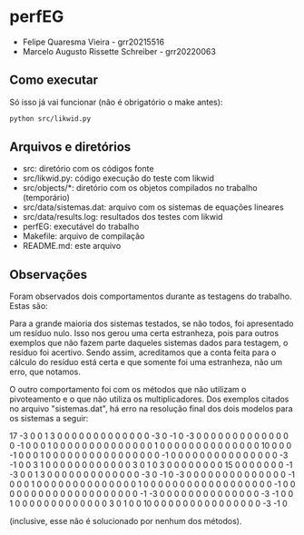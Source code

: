 # perfEG

- Felipe Quaresma Vieira - grr20215516
- Marcelo Augusto Rissette Schreiber - grr20220063

## Como executar

Só isso já vai funcionar (não é obrigatório o make antes):

```bash
python src/likwid.py
```

## Arquivos e diretórios

- src: diretório com os códigos fonte
- src/likwid.py: código execução do teste com likwid
- src/objects/*: diretório com os objetos compilados no trabalho (temporário)
- src/data/sistemas.dat: arquivo com os sistemas de equações lineares
- src/data/results.log: resultados dos testes com likwid
- perfEG: executável do trabalho
- Makefile: arquivo de compilação
- README.md: este arquivo

## Observações

Foram observados dois comportamentos durante as testagens do trabalho. Estas são:

Para a grande maioria dos sistemas testados, se não todos, foi apresentado um resíduo nulo. Isso nos gerou uma certa estranheza, pois para outros exemplos que não fazem parte daqueles sistemas dados para testagem, o resíduo foi acertivo. Sendo assim, acreditamos que a conta feita para o cálculo do resíduo está certa e que somente foi uma estranheza, não um erro, que notamos.

O outro comportamento foi com os métodos que não utilizam o pivoteamento e o que não utiliza os multiplicadores. Dos exemplos citados no arquivo "sistemas.dat", há erro na resolução final dos dois modelos para os sistemas a seguir:

17
-3  0  0  1  3  0  0  0  0  0  0  0  0  0  0  0  0  0
-3  0 -1  0 -3  0  0  0  0  0  0  0  0  0  0  0  0  0
 0 -1  0  0  0  1  0  0  0  0  0  0  0  0  0  0  0  0
 0  0  1  0  0  0  0  0  0  0  0  0  0  0  0  0  0  10
 0  0  0 -1  0  0  0  1  0  0  0  0  0  0  0  0  0  0
 0  0  0  0  0  0 -1  0  0  0  0  0  0  0  0  0  0  0
 0  0  0  0 -3 -1  0  0  3  1  0  0  0  0  0  0  0  0
 0  0  0  0  3  0  1  0  3  0  0  0  0  0  0  0  0  15
 0  0  0  0  0  0  0 -1 -3  0  0  1  3  0  0  0  0  0
 0  0  0  0  0  0  0  0 -3  0 -1  0 -3  0  0  0  0  0
 0  0  0  0  0  0  0  0  0 -1  0  0  0  1  0  0  0  0
 0  0  0  0  0  0  0  0  0  0  1  0  0  0  0  0  0  0
 0  0  0  0  0  0  0  0  0  0  0 -1  0  0  0  0  0  0
 0  0  0  0  0  0  0  0  0  0  0  0  0  0 -1 -3  0  0
 0  0  0  0  0  0  0  0  0  0  0  0 -3 -1  0  0  1  0
 0  0  0  0  0  0  0  0  0  0  0  0  3  0  1  0  0  10
 0  0  0  0  0  0  0  0  0  0  0  0  0  0  0 -3 -1  0

(inclusive, esse não é solucionado por nenhum dos métodos).
